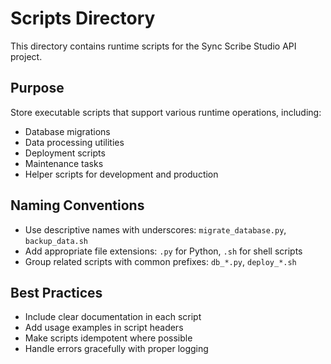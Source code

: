 # Scripts Directory

This directory contains runtime scripts for the Sync Scribe Studio API project.

## Purpose
Store executable scripts that support various runtime operations, including:
- Database migrations
- Data processing utilities
- Deployment scripts
- Maintenance tasks
- Helper scripts for development and production

## Naming Conventions
- Use descriptive names with underscores: `migrate_database.py`, `backup_data.sh`
- Add appropriate file extensions: `.py` for Python, `.sh` for shell scripts
- Group related scripts with common prefixes: `db_*.py`, `deploy_*.sh`

## Best Practices
- Include clear documentation in each script
- Add usage examples in script headers
- Make scripts idempotent where possible
- Handle errors gracefully with proper logging
